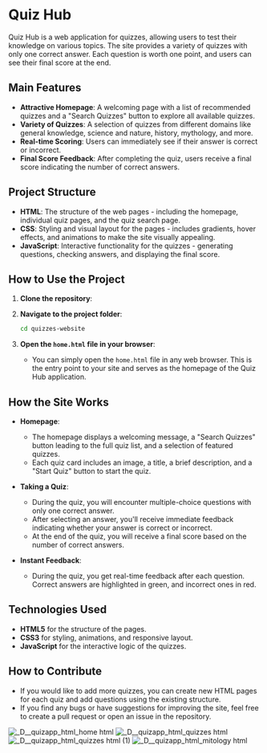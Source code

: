# Quiz Hub

Quiz Hub is a web application for quizzes, allowing users to test their knowledge on various topics. The site provides a variety of quizzes with only one correct answer. Each question is worth one point, and users can see their final score at the end.

## Main Features

- **Attractive Homepage**: A welcoming page with a list of recommended quizzes and a "Search Quizzes" button to explore all available quizzes.
- **Variety of Quizzes**: A selection of quizzes from different domains like general knowledge, science and nature, history, mythology, and more.
- **Real-time Scoring**: Users can immediately see if their answer is correct or incorrect.
- **Final Score Feedback**: After completing the quiz, users receive a final score indicating the number of correct answers.

## Project Structure

- **HTML**: The structure of the web pages - including the homepage, individual quiz pages, and the quiz search page.
- **CSS**: Styling and visual layout for the pages - includes gradients, hover effects, and animations to make the site visually appealing.
- **JavaScript**: Interactive functionality for the quizzes - generating questions, checking answers, and displaying the final score.

## How to Use the Project

1. **Clone the repository**:


2. **Navigate to the project folder**:
    ```bash
    cd quizzes-website
    ```

3. **Open the `home.html` file in your browser**:
    - You can simply open the `home.html` file in any web browser. This is the entry point to your site and serves as the homepage of the Quiz Hub application.

## How the Site Works

- **Homepage**: 
    - The homepage displays a welcoming message, a "Search Quizzes" button leading to the full quiz list, and a selection of featured quizzes.
    - Each quiz card includes an image, a title, a brief description, and a "Start Quiz" button to start the quiz.

- **Taking a Quiz**:
    - During the quiz, you will encounter multiple-choice questions with only one correct answer.
    - After selecting an answer, you'll receive immediate feedback indicating whether your answer is correct or incorrect.
    - At the end of the quiz, you will receive a final score based on the number of correct answers.

- **Instant Feedback**: 
    - During the quiz, you get real-time feedback after each question. Correct answers are highlighted in green, and incorrect ones in red.



## Technologies Used

- **HTML5** for the structure of the pages.
- **CSS3** for styling, animations, and responsive layout.
- **JavaScript** for the interactive logic of the quizzes.

## How to Contribute

- If you would like to add more quizzes, you can create new HTML pages for each quiz and add questions using the existing structure.
- If you find any bugs or have suggestions for improving the site, feel free to create a pull request or open an issue in the repository.

![_D__quizapp_html_home html](https://github.com/user-attachments/assets/c141fccf-0e5f-4977-9a1b-1aa9a51d8022)
![_D__quizapp_html_quizzes html](https://github.com/user-attachments/assets/becab16a-93ef-46c3-b538-76083ca09e68)
![_D__quizapp_html_quizzes html (1)](https://github.com/user-attachments/assets/62f14fff-05a6-4e6c-ad25-24a0f868da60)
![_D__quizapp_html_mitology html](https://github.com/user-attachments/assets/c9584388-daf0-45db-a31c-6b7b5cb03e66)
